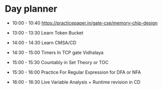 

# Day planner

- 10:00 - 10:40 https://practicepaper.in/gate-cse/memory-chip-design

- 13:00 - 13:30 Learn Token Bucket
- 14:00 - 14:30 Learn CMSA/CD
- 14:30 - 15:00 Timers In TCP gate Vidhalaya
- 15:00 - 15:30 Countably in Set Theory or TOC
- 15:30 - 16:00 Practice For Regular Expression for DFA or NFA
- 16:00 - 16:30 Live Variable Analysis + Runtime revision in CD

